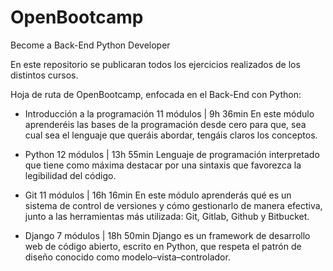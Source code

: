 # OpenBootcamp
Become a Back-End Python Developer

En este repositorio se publicaran todos los ejercicios realizados de los distintos cursos.

Hoja de ruta de OpenBootcamp, enfocada en el Back-End con Python:

- Introducción a la programación
  11 módulos | 9h 36min
  En este módulo aprenderéis las bases de la programación desde cero para que, sea cual sea el lenguaje que queráis abordar, tengáis claros los conceptos.
  
- Python
  12 módulos | 13h 55min
  Lenguaje de programación interpretado que tiene como máxima destacar por una sintaxis que favorezca la legibilidad del código.
  
- Git
  11 módulos | 16h 16min
  En este módulo aprenderás qué es un sistema de control de versiones y cómo gestionarlo de manera efectiva, junto a las herramientas más utilizada: Git, Gitlab, Github   y Bitbucket. 
  
- Django
  7 módulos | 18h 50min
  Django es un framework de desarrollo web de código abierto, escrito en Python, que respeta el patrón de diseño conocido como modelo–vista–controlador.
